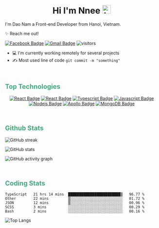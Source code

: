 <h1 align="center">Hi I'm Nnee <img src="https://user-images.githubusercontent.com/1303154/88677602-1635ba80-d120-11ea-84d8-d263ba5fc3c0.gif" width="28px" alt="hi"></h1>

I'm Dao Nam a Front-end Developer from Hanoi, Vietnam.

✨ Reach me out!

[![Facebook Badge](https://img.shields.io/badge/-nnee2810-14A0F9?style=flat-square&labelColor=14A0F9&logo=facebook&logoColor=white)](https://www.facebook.com/nnee2810/)
[![Gmail Badge](https://img.shields.io/badge/-dvn281002-EA4335?style=flat-square&labelColor=EA4335&logo=gmail&logoColor=white)](mailto:dvn281002@gmail.com)
![visitors](https://visitor-badge.glitch.me/badge?page_id=nnee2810.nnee2810)

- 💻 I'm currently working remotely for several projects
- ✍️ Most used line of code `git commit -m "something"`

<br/>

<h2 style="color: #3EAC7D;">Top Technologies</h2>

<div align="center">

[![React Badge](https://img.shields.io/badge/-Next.JS-000?style=for-the-badge&labelColor=000&logo=next.js&logoColor=fff)](#)
[![React Badge](https://img.shields.io/badge/-React-61DBFB?style=for-the-badge&labelColor=000&logo=react&logoColor=61DBFB)](#)
[![Typescript Badge](https://img.shields.io/badge/-Typescript-3178C6?style=for-the-badge&labelColor=000&logo=typescript&logoColor=3178C6)](#)
[![Javascript Badge](https://img.shields.io/badge/-Javascript-F7DF1E?style=for-the-badge&labelColor=000&logo=javascript&logoColor=F7DF1E)](#)
[![Nodejs Badge](https://img.shields.io/badge/-Node.JS-339933?style=for-the-badge&labelColor=000&logo=node.js&logoColor=339933)](#)
[![Apollo Badge](https://img.shields.io/badge/-Apollo--GraphQL-311C87?style=for-the-badge&labelColor=000&logo=apollographql&logoColor=311C87)](#)
[![MongoDB Badge](https://img.shields.io/badge/-MongoDB-47A248?style=for-the-badge&labelColor=000&logo=mongodb&logoColor=47A248)](#)

</div>

<br/>
<h2 style="color: #3EAC7D;">Github Stats</h2>

<p>
<img src="https://github-readme-streak-stats.herokuapp.com/?user=nnee2810&theme=vue-dark" alt="GitHub streak"/>
<p>

<p>
<img src="https://github-readme-stats.vercel.app/api?username=nnee2810&show_icons=true&theme=vue-dark" alt="GitHub stats"/>
<p>

<p>
<img src="https://activity-graph.herokuapp.com/graph?username=nnee2810&bg_color=273849&line=fff&color=3EAC7D&point=3EAC7D" alt="GitHub activity graph"/>
<p>

<br/>
<h2 style="color: #3EAC7D;">Coding Stats</h2>

<!--START_SECTION:waka-->
```text
TypeScript   21 hrs 14 mins  ████████████████████████▒   96.77 % 
Other        22 mins         ▒░░░░░░░░░░░░░░░░░░░░░░░░   01.72 % 
JSON         12 mins         ▒░░░░░░░░░░░░░░░░░░░░░░░░   00.96 % 
SCSS         3 mins          ░░░░░░░░░░░░░░░░░░░░░░░░░   00.29 % 
Bash         2 mins          ░░░░░░░░░░░░░░░░░░░░░░░░░   00.16 % 
```
<!--END_SECTION:waka-->

<p>
<img  src="https://github-readme-stats.vercel.app/api/top-langs/?username=nnee2810&theme=vue-dark&langs_count=10&layout=compact" alt="Top Langs"/>
<p>
